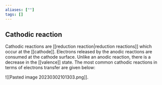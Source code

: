 ```yaml
---
aliases: [""]
tags: []
---
```


## Cathodic reaction

Cathodic reactions are [[reduction reaction|reduction reactions]] which occur at the [[cathode]]. Electrons released by the anodic reactions are consumed at the cathode surface. Unlike an anodic reaction, there is a decrease in the [[valence]] state. The most common cathodic reactions in terms of electrons transfer are given below:

![[Pasted image 20230302101303.png]].

